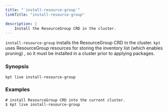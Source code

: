 ```yaml
---
title: "`install-resource-group`"
linkTitle: "install-resource-group"

description: |
    Install the ResourceGroup CRD in the cluster.
---
```


<!--mdtogo:Short
    Install the ResourceGroup CRD in the cluster.
-->

`install-resource-group` installs the ResourceGroup CRD in the cluster. `kpt`
uses ResourceGroup resources for storing the inventory list (which enables
pruning) , so it must be installed in a cluster prior to applying packages.

### Synopsis

<!--mdtogo:Long-->

```
kpt live install-resource-group
```

<!--mdtogo-->

### Examples

<!--mdtogo:Examples-->

```shell
# install ResourceGroup CRD into the current cluster.
$ kpt live install-resource-group
```

<!--mdtogo-->
